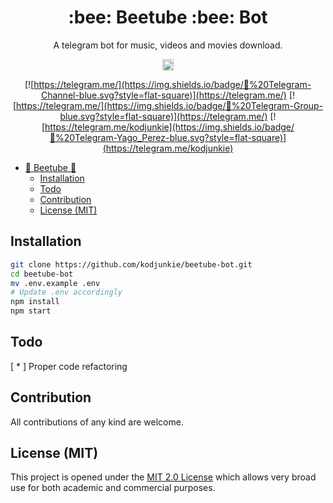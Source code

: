 <h1 align="center">:bee: Beetube :bee: Bot</h1>

<div align="center">
A telegram bot for music, videos and movies download.

<a href="https://opensource.org/licenses/MIT"><img src="https://img.shields.io/badge/License-MIT-yellow.svg" alt="License: MIT" height="18"></a>

[![https://telegram.me/](https://img.shields.io/badge/💬%20Telegram-Channel-blue.svg?style=flat-square)](https://telegram.me/)
[![https://telegram.me/](https://img.shields.io/badge/💬%20Telegram-Group-blue.svg?style=flat-square)](https://telegram.me/)
[![https://telegram.me/kodjunkie](https://img.shields.io/badge/💬%20Telegram-Yago_Perez-blue.svg?style=flat-square)](https://telegram.me/kodjunkie)

</div>

- [:bee: Beetube :bee:](#beetube)
  - [Installation](#installation)
  - [Todo](#todo)
  - [Contribution](#contribution)
  - [License (MIT)](#license-mit)

## Installation

```bash
git clone https://github.com/kodjunkie/beetube-bot.git
cd beetube-bot
mv .env.example .env
# Update .env accordingly
npm install
npm start
```

## Todo

[ * ] Proper code refactoring

## Contribution

All contributions of any kind are welcome.

## License (MIT)

This project is opened under the [MIT 2.0 License](https://github.com/kodjunkie/beetube-bot/blob/master/LICENSE) which allows very broad use for both academic and commercial purposes.
